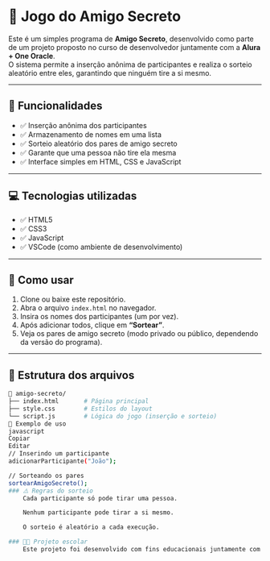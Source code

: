 
# 🎁 Jogo do Amigo Secreto

Este é um simples programa de **Amigo Secreto**, desenvolvido como parte de um projeto proposto no curso de desenvolvedor juntamente com a **Alura + One Oracle**.  
O sistema permite a inserção anônima de participantes e realiza o sorteio aleatório entre eles, garantindo que ninguém tire a si mesmo.

---

## 📌 Funcionalidades
- ✅ Inserção anônima dos participantes
- ✅ Armazenamento de nomes em uma lista
- ✅ Sorteio aleatório dos pares de amigo secreto
- ✅ Garante que uma pessoa não tire ela mesma
- ✅ Interface simples em HTML, CSS e JavaScript

---

## 💻 Tecnologias utilizadas
- ✅ HTML5
- ✅ CSS3
- ✅ JavaScript
- ✅ VSCode (como ambiente de desenvolvimento)

---

## 🚀 Como usar
1. Clone ou baixe este repositório.
2. Abra o arquivo `index.html` no navegador.
3. Insira os nomes dos participantes (um por vez).
4. Após adicionar todos, clique em **“Sortear”**.
5. Veja os pares de amigo secreto (modo privado ou público, dependendo da versão do programa).

---

## 📂 Estrutura dos arquivos
```bash
📁 amigo-secreto/
├── index.html       # Página principal
├── style.css        # Estilos do layout
└── script.js        # Lógica do jogo (inserção e sorteio)
📝 Exemplo de uso
javascript
Copiar
Editar
// Inserindo um participante
adicionarParticipante("João");

// Sorteando os pares
sortearAmigoSecreto();
### ⚠️ Regras do sorteio
    Cada participante só pode tirar uma pessoa.

    Nenhum participante pode tirar a si mesmo.

    O sorteio é aleatório a cada execução.

### 👨‍🏫 Projeto escolar
    Este projeto foi desenvolvido com fins educacionais juntamente com a Alura+One Oracle para praticar lógica de programação numa interação entre HTML e JavaScript.
    
